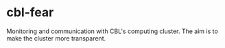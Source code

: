 cbl-fear
========

Monitoring and communication with CBL's computing cluster. The aim is to make the cluster more transparent.
